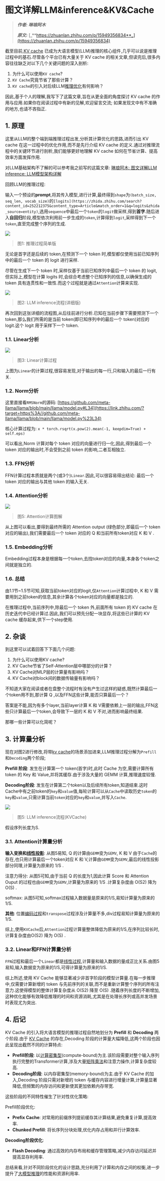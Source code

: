 # 图文详解LLM&inference&KV&Cache
> _**作者: 琳琅阿木**_
> 
> _**原文:**_ [_**https://zhuanlan.zhihu.com/p/15949356834**_](https://zhuanlan.zhihu.com/p/15949356834)

截至目前,[KV cache](https://zhida.zhihu.com/search?content_id=252212375&content_type=Article&match_order=1&q=KV+cache&zhida_source=entity) 已成为大语言模型(LLM)推理的核心组件,几乎可以说是推理过程中的基石.尽管各个平台已有大量关于 KV cache 的相关文章,但读完后,很多内容往往缺乏对以下几个关键问题的深入剖析:

1.  为什么可以使用`KV cache`?
2.  `KV Cache`究竟节省了那些计算？
3.  `KV cache`的引入对后续LLM[推理优化](https://zhida.zhihu.com/search?content_id=252212375&content_type=Article&match_order=1&q=%E6%8E%A8%E7%90%86%E4%BC%98%E5%8C%96&zhida_source=entity)有何影响？

因此,基于个人的理解,我写下了这篇文章,旨在从更全面的角度探讨 KV cache 的作用与应用.如果你在阅读过程中有新的见解,欢迎留言交流; 如果发现文中有不准确的地方,也请不吝指正.

1\. 原理
------

这里从LLM的整个端到端推理过程出发,分析其计算优化的思路,进而引出 KV cache 在这一过程中的优化作用,而不是先行介绍 KV cache 的定义.通过对推理流程中的关键环节进行剖析,我们能够更好地理解 KV cache 如何在节省计算、提高效率方面发挥作用.

对LLM基础架构不了解的可以参考我之前写的这篇文章: [琳琅阿木: 图文详解LLM inference: LLM模型架构详解](https://zhuanlan.zhihu.com/p/14413262175)

回顾LLM的推理过程:

输入一个预设的**prompt**,将其传入模型,进行计算,最终得到`shape`为`(batch_size, seq_len, vocab_size)`的`[logits](https://zhida.zhihu.com/search?content_id=252212375&content_type=Article&match_order=1&q=logits&zhida_source=entity)`,选用`sequence`中最后一个`token`的`logit`做采样,得到**首字**.随后进入**自回归**阶段,模型依次利用前一步生成的`token`,计算得到`logit`,采样得到下一个`token`,直至完成整个序列的生成.

![](3_图文详解LLM&inference&KV&Cache_ima.jpg)

> 图1: 推理过程简单版

无论是首字还是后续的 token,在预测下一个 token 时,模型都仅使用当前已知序列中的最后一个 token 的 logit 进行采样.

尽管在生成下一个 token 时,采样仅基于当前已知序列中最后一个 token 的 logit,但实际上,模型在计算 logits 时,会综合考虑整个已知序列的信息,以确保生成的 token 具有连贯性和一致性.而这个过程就是通过`Attention`计算来实现.

![](4_图文详解LLM&inference&KV&Cache_ima.jpg)

> 图2: LLM inference流程(详细版)

再次回到这张详细的流程图,从后往前进行分析.已知在当前步骤下需要预测下一个 token,那么我们所需的是当前 token(即已知序列中的最后一个 token)对应的 logit.这个 logit 用于采样下一个 token.

### 1.1. Linear分析

![](2_图文详解LLM&inference&KV&Cache_ima.jpg)

> 图3: Linear计算过程

上图为`Linear`的计算过程,很容易发现,对于输出的每一行,只和输入的最后一行有关.

### 1.2. Norm分析

这里直接看`RMSNorm`的源码: [https://github.com/meta-llama/llama/blob/main/llama/model.py#L34](https://link.zhihu.com/?target=https%3A//github.com/meta-llama/llama/blob/main/llama/model.py%23L34)

核心计算过程为: `x * torch.rsqrt(x.pow(2).mean(-1, keepdim=True) + self.eps)`

可以看出,Norm 计算对每个 token 对应的向量进行归一化,因此,得到最后一个 token 对应的输出时,不会受到之前 token 的影响,二者互相独立.

### 1.3. FFN分析

FFN计算过程本质就是两个(或3个)`Linear`.因此,可以很容易得出结论: 最后一个 token 对应的输出与其他 token 的输入无关.

### 1.4. Attention分析

![](1_图文详解LLM&inference&KV&Cache_ima.jpg)

> 图5: Attention计算图解

从上图可以看出,要得到最终所需的 Attention output (绿色部分,即最后一个 token 对应的输出),我们需要最后一个 token 对应的 Q 和当前所有token对应 K 和 V .

### 1.5. Embedding分析

Embedding过程本身是根据每一个token,去找token对应的向量,本身各个token之间就是独立的.

### 1.6. 总结

由1.1节~1.5节可知,获取当前token对应的logit,仅`Attention`计算过程中, K 和 V 需要用到之前token的信息,其余计算各个token对应的向量都是独立的.

在推理过程中,当前序列中,除最后一个 token 外,前面所有 token 的 KV cache 在历史迭代中已经计算过.因此,我们可以预先分配一块显存,将这些已计算的 KV cache 缓存起来,供下一个step使用.

2\. 杂谈
------

到这里可以试着回答下下面几个问题:

1.  为什么可以使用KV cache?
2.  KV Cache节省了Self-Attention层中哪部分的计算？
3.  KV Cache对MLP层的计算量有影响吗？
4.  KV Cache对block间的数据传输量有影响吗？

不知道大家在阅读或者在盘整个流程时有没有产生过这样的疑惑,既然计算最后一个token用不到,那计算 Q ,以及FFN这些计算,能否只算最后一个？

答案是不能,因为有多个layer,当前layer计算 K 和 V需要依赖上一层的输出,FFN这些只计算最后一个token,会导致下一层的 K 和 V 不对,进而影响最终结果.

那哪一些计算可以化简呢？

3\. 计算量分析
---------

现在对图2进行修改,将带[kv cache](https://zhida.zhihu.com/search?content_id=252212375&content_type=Article&match_order=1&q=kv+cache&zhida_source=entity)的场景添加进来,LLM推理过程分解为`Prefill`和`Decoding`两个阶段;

**Prefill 阶段**: 发生在计算第一个 token(首字)时,此时 Cache 为空,需要计算所有 token 的 Key 和 Value,并将其缓存.由于涉及大量的 GEMM 计算,推理速度较慢.

**Decoding阶段**: 发生在计算第二个token以及后续所有token,知道结束.这时Cache中有之前token的`key`和`value`值,每轮计算可以从`Cache`中读取历史`token`的`key`和`value`,只需计算当前`token`对应的`key`和`value`,并写入`Cache`.

![](图文详解LLM&inference&KV&Cache_ima.jpg)

> 图5: LLM inference流程(KVCache)

假设序列长度为S.

### 3.1. Attention计算量分析

**输入变换和**[**线性投影**](https://zhida.zhihu.com/search?content_id=252212375&content_type=Article&match_order=1&q=%E7%BA%BF%E6%80%A7%E6%8A%95%E5%BD%B1&zhida_source=entity): 从图5易知, Q 的计算由`GEMM`变为`GEMV`, K 和 V 由于`Cache`的存在,也只用计算最后一个token对应 K 和 V,计算由`GEMM`变为`GEMV`,最后的线性投影部分同理,计算量为原来的 1/S .

注意力得分: 从图5可知,由于当前 Q 的长度为1,因此计算 Score 和 Attention Ouput 的过程也由`GEMM`变为`GEMV`,计算量为原来的 1/S .计算复杂度由 O(S2) 降为 O(S) .

softmax: 从图5可知,softmax过程输入数据量是原来的1/S,易知计算量为原来的1/S.

**其他**: 位置[编码过程](https://zhida.zhihu.com/search?content_id=252212375&content_type=Article&match_order=1&q=%E7%BC%96%E7%A0%81%E8%BF%87%E7%A8%8B&zhida_source=entity)和`transpose`过程涉及计算量不多,div过程易知计算量为原来的1/S.

综上,使用`KVCache`后,`Attention`过程计算量整体降低为原来的1/S,在序列比较长时,计算复杂度由O(S2) 降为 O(S) .

### 3.2. Linear和FFN计算量分析

`FFN`过程和最后一个`Linear`都是[线性过程](https://zhida.zhihu.com/search?content_id=252212375&content_type=Article&match_order=1&q=%E7%BA%BF%E6%80%A7%E8%BF%87%E7%A8%8B&zhida_source=entity),计算量和输入数据的量成正比关系.由图5易知,输入数据变为原来的1/S,可得计算量为原来的1/S.

综上所述,使用 KV Cache 能够显著减少非首字阶段的模型计算量.在每一步推理中,仅需要计算新增的 token 与先前序列的关联,而不是重新计算整个序列的所有注意力.这使得模型的整体计算复杂度从 O(S2) 降至 O(S) .随着序列长度的不断增加,这种优化能够有效降低推理的时间和资源消耗,尤其是在处理长序列或高并发场景时表现尤为突出.

4\. 后记
------

KV Cache 的引入将大语言模型的推理过程自然地划分为 **Prefill** 和 **Decoding** 两个阶段.由于 [KV Cache](https://zhida.zhihu.com/search?content_id=252212375&content_type=Article&match_order=7&q=KV+Cache&zhida_source=entity) 的存在,Decoding 阶段的计算量大幅降低,这两个阶段也因此呈现出截然不同的计算特点:

*   **Prefill阶段**: 以[计算密集型](https://zhida.zhihu.com/search?content_id=252212375&content_type=Article&match_order=1&q=%E8%AE%A1%E7%AE%97%E5%AF%86%E9%9B%86%E5%9E%8B&zhida_source=entity)(compute-bound)为主.该阶段需要对整个输入序列执行完整的Transformer计算,涉及大量[矩阵乘法](https://zhida.zhihu.com/search?content_id=252212375&content_type=Article&match_order=1&q=%E7%9F%A9%E9%98%B5%E4%B9%98%E6%B3%95&zhida_source=entity)和注意力操作,计算复杂度较高.
*   **Decoding阶段**: 以内存密集型(memory-bound)为主.由于 KV Cache 的加入,Decoding 阶段只需对新增的 token 与缓存内容进行增量计算,计算量显著降低,但频繁的内存访问和更新使其更加依赖内存带宽.

这些阶段的不同特性催生了针对性优化策略:

Prefill阶段优化: 

*   **Prefix Cache**: 对常用的前缀序列提前缓存其计算结果,避免重复计算,提高效率.
*   **Chunked Prefill**: 将长序列分块处理,优化内存占用和并行计算效率.

**Decoding阶段优化**:

*   **Flash Decoding**: 通过高效的内存布局和缓存管理策略,减少内存访问延迟并提高显存利用率.

总结来看,针对不同阶段优化的设计思路,充分利用了计算和内存之间的权衡,进一步提升了[大模型推理](https://zhida.zhihu.com/search?content_id=252212375&content_type=Article&match_order=1&q=%E5%A4%A7%E6%A8%A1%E5%9E%8B%E6%8E%A8%E7%90%86&zhida_source=entity)的性能和资源利用率.